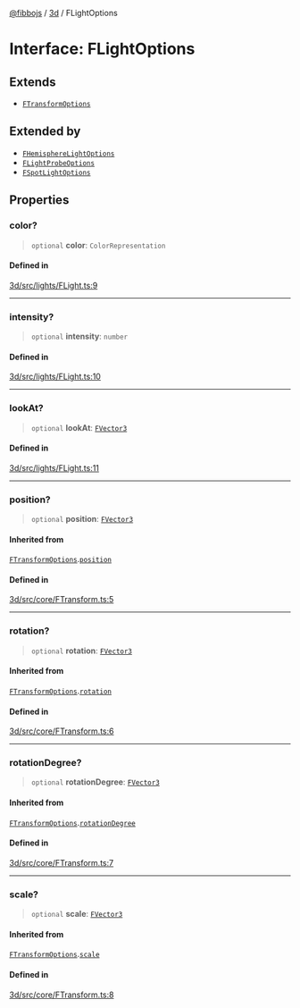[@fibbojs](/api/index) / [3d](/api/3d) / FLightOptions

# Interface: FLightOptions

## Extends

- [`FTransformOptions`](FTransformOptions.md)

## Extended by

- [`FHemisphereLightOptions`](FHemisphereLightOptions.md)
- [`FLightProbeOptions`](FLightProbeOptions.md)
- [`FSpotLightOptions`](FSpotLightOptions.md)

## Properties

### color?

> `optional` **color**: `ColorRepresentation`

#### Defined in

[3d/src/lights/FLight.ts:9](https://github.com/fibbojs/fibbo/blob/31a9adc82b7f9e94d4aaa254912cda4482699c0d/packages/3d/src/lights/FLight.ts#L9)

***

### intensity?

> `optional` **intensity**: `number`

#### Defined in

[3d/src/lights/FLight.ts:10](https://github.com/fibbojs/fibbo/blob/31a9adc82b7f9e94d4aaa254912cda4482699c0d/packages/3d/src/lights/FLight.ts#L10)

***

### lookAt?

> `optional` **lookAt**: [`FVector3`](FVector3.md)

#### Defined in

[3d/src/lights/FLight.ts:11](https://github.com/fibbojs/fibbo/blob/31a9adc82b7f9e94d4aaa254912cda4482699c0d/packages/3d/src/lights/FLight.ts#L11)

***

### position?

> `optional` **position**: [`FVector3`](FVector3.md)

#### Inherited from

[`FTransformOptions`](FTransformOptions.md).[`position`](FTransformOptions.md#position)

#### Defined in

[3d/src/core/FTransform.ts:5](https://github.com/fibbojs/fibbo/blob/31a9adc82b7f9e94d4aaa254912cda4482699c0d/packages/3d/src/core/FTransform.ts#L5)

***

### rotation?

> `optional` **rotation**: [`FVector3`](FVector3.md)

#### Inherited from

[`FTransformOptions`](FTransformOptions.md).[`rotation`](FTransformOptions.md#rotation)

#### Defined in

[3d/src/core/FTransform.ts:6](https://github.com/fibbojs/fibbo/blob/31a9adc82b7f9e94d4aaa254912cda4482699c0d/packages/3d/src/core/FTransform.ts#L6)

***

### rotationDegree?

> `optional` **rotationDegree**: [`FVector3`](FVector3.md)

#### Inherited from

[`FTransformOptions`](FTransformOptions.md).[`rotationDegree`](FTransformOptions.md#rotationdegree)

#### Defined in

[3d/src/core/FTransform.ts:7](https://github.com/fibbojs/fibbo/blob/31a9adc82b7f9e94d4aaa254912cda4482699c0d/packages/3d/src/core/FTransform.ts#L7)

***

### scale?

> `optional` **scale**: [`FVector3`](FVector3.md)

#### Inherited from

[`FTransformOptions`](FTransformOptions.md).[`scale`](FTransformOptions.md#scale)

#### Defined in

[3d/src/core/FTransform.ts:8](https://github.com/fibbojs/fibbo/blob/31a9adc82b7f9e94d4aaa254912cda4482699c0d/packages/3d/src/core/FTransform.ts#L8)
